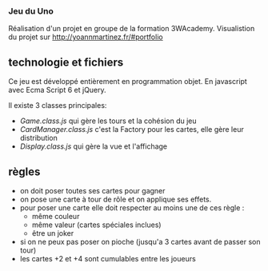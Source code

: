 ### Jeu du Uno
Réalisation d'un projet en groupe de la formation 3WAcademy.
Visualistion du projet sur http://yoannmartinez.fr/#portfolio

## technologie et fichiers
Ce jeu est développé entièrement en programmation objet. En javascript avec Ecma Script 6 et jQuery.

Il existe 3 classes principales: 
 - _Game.class.js_ qui gère les tours et la cohésion du jeu
 - _CardManager.class.js_ c'est la Factory pour les cartes, elle gère leur distribution
 - _Display.class.js_ qui gère la vue et l'affichage
 
 
## règles
- on doit poser toutes ses cartes pour gagner
- on pose une carte à tour de rôle et on applique ses effets. 
- pour poser une carte elle doit respecter au moins une de ces règle :
  - même couleur
  - même valeur (cartes spéciales inclues)
  - être un joker
- si on ne peux pas poser on pioche (jusqu'a 3 cartes avant de passer son tour) 
- les cartes +2 et +4 sont cumulables entre les joueurs
